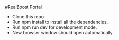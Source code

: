 #RealBoost Portal

- Clone this repo
- Run npm install to install all the dependencies.
- Run npm run dev for development mode.
- New browser window should open automatically.